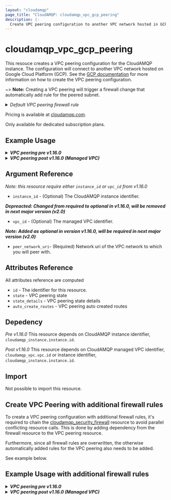 ```yaml
---
layout: "cloudamqp"
page_title: "CloudAMQP: cloudamqp_vpc_gcp_peering"
description: |-
  Create VPC peering configuration to another VPC network hosted in GCP
---
```


# cloudamqp_vpc_gcp_peering

This resouce creates a VPC peering configuration for the CloudAMQP instance. The configuration will connect to another VPC network hosted on Google Cloud Platform (GCP). See the [GCP documentation](https://cloud.google.com/vpc/docs/using-vpc-peering) for more information on how to create the VPC peering configuration.

~> **Note:** Creating a VPC peering will trigger a firewall change that automatically add rule for the peered subnet.
<details>
 <summary>
    <i>Default VPC peering firewall rule</i>
  </summary>
```hcl
rules {
  Description = "VPC peer request"
  ip          = "<VPC peered subnet>"
  ports       = []
  services    = ["AMQP", "AMQPS", "HTTPS", "STREAM", "STREAM_SSL", "STOMP", "STOMPS", "MQTT", "MQTTS"]
}
```
</details>

Pricing is available at [cloudamqp.com](https://www.cloudamqp.com/plans.html).

Only available for dedicated subscription plans.

## Example Usage

<details>
  <summary>
    <b>
      <i>VPC peering pre v1.16.0</i>
    </b>
  </summary>

```hcl
# Configure CloudAMQP provider
provider "cloudamqp" {
  apikey = var.cloudamqp_customer_api_key
}

# CloudAMQP instance
resource "cloudamqp_instance" "instance" {
  name   = "terraform-vpc-peering"
  plan   = "bunny-1"
  region = "google-compute-engine::europe-north1"
  tags   = ["terraform"]
  vpc_subnet = "10.40.72.0/24"
}

# VPC information
data "cloudamqp_vpc_gcp_info" "vpc_info" {
  instance_id = cloudamqp_instance.instance.id
}

# VPC peering configuration
resource "cloudamqp_vpc_gcp_peering" "vpc_peering_request" {
  instance_id = cloudamqp_instance.instance.id
  peer_network_uri = "https://www.googleapis.com/compute/v1/projects/<PROJECT-NAME>/global/networks/<NETWORK-NAME>"
}
```
</details>

<details>
  <summary>
    <b>
      <i>VPC peering post v1.16.0 (Managed VPC)</i>
    </b>
  </summary>

```hcl
# Configure CloudAMQP provider
provider "cloudamqp" {
  apikey = var.cloudamqp_customer_api_key
}

# Managed VPC resource
resource "cloudamqp_vpc" "vpc" {
  name = "<VPC name>"
  region = "google-compute-engine::europe-north1"
  subnet = "10.56.72.0/24"
  tags = []
}

# CloudAMQP instance
resource "cloudamqp_instance" "instance" {
  name   = "terraform-vpc-peering"
  plan   = "bunny-1"
  region = "google-compute-engine::europe-north1"
  tags   = ["terraform"]
  vpc_id = cloudamqp_vpc.vpc.id
}

# VPC information
data "cloudamqp_vpc_gcp_info" "vpc_info" {
  vpc_id = cloudamqp_vpc.vpc.info
  # or
  # instance_id = cloudamqp_instance.instance.id
}

# VPC peering configuration
resource "cloudamqp_vpc_gcp_peering" "vpc_peering_request" {
  vpc_id = cloudamqp_vpc.vpc.id
  # or
  # instance_id = cloudamqp_instance.instance.id
  peer_network_uri = "https://www.googleapis.com/compute/v1/projects/<PROJECT-NAME>/global/networks/<NETWORK-NAME>"
}
```
</details>

## Argument Reference

 *Note: this resource require either `instance_id` or `vpc_id` from v1.16.0*

* `instance_id` - (Optional) The CloudAMQP instance identifier.

 ***Depreacted: Changed from required to optional in v1.16.0, will be removed in next major version (v2.0)***

* `vpc_id` - (Optional) The managed VPC identifier.

 ***Note: Added as optional in version v1.16.0, will be required in next major version (v2.0)***

* `peer_network_uri`- (Required) Network uri of the VPC network to which you will peer with.

## Attributes Reference

All attributes reference are computed

* `id` - The identifier for this resource.
* `state` - VPC peering state
* `state_details` - VPC peering state details
* `auto_create_routes` - VPC peering auto created routes

## Depedency

*Pre v1.16.0*
This resource depends on CloudAMQP instance identifier, `cloudamqp_instance.instance.id`.

*Post v1.16.0*
This resource depends on CloudAMQP managed VPC identifier, `cloudamqp_vpc.vpc.id` or instance identifier, `cloudamqp_instance.instance.id`.

## Import

Not possible to import this resource.

## Create VPC Peering with additional firewall rules

To create a VPC peering configuration with additional firewall rules, it's required to chain the [cloudamqp_security_firewall](https://registry.terraform.io/providers/cloudamqp/cloudamqp/latest/docs/resources/security_firewall)
resource to avoid parallel conflicting resource calls. This is done by adding dependency from the firewall resource to the VPC peering resource.

Furthermore, since all firewall rules are overwritten, the otherwise automatically added rules for the VPC peering also needs to be added.

See example below.

## Example Usage with additional firewall rules

<details>
  <summary>
    <b>
      <i>VPC peering pre v1.16.0</i>
    </b>
  </summary>

```hcl
# VPC peering configuration
resource "cloudamqp_vpc_gcp_peering" "vpc_peering_request" {
  instance_id = cloudamqp_instance.instance.id
  peer_network_uri = var.peer_network_uri
}

# Firewall rules
resource "cloudamqp_security_firewall" "firewall_settings" {
  instance_id = cloudamqp_instance.instance.id

  # Default VPC peering rule
  rules {
    ip          =  var.peer_subnet
    ports       = [15672]
    services    = ["AMQP","AMQPS", "STREAM", "STREAM_SSL"]
    description = "VPC peering for <NETWORK>"
  }

  rules {
    ip          = "192.168.0.0/24"
    ports       = [4567, 4568]
    services    = ["AMQP","AMQPS", "HTTPS"]
  }

  depends_on = [
    cloudamqp_vpc_gcp_peering.vpc_peering_request
  ]
}
```
</details>

<details>
  <summary>
    <b>
      <i>VPC peering post v1.16.0 (Managed VPC)</i>
    </b>
  </summary>

```hcl
# VPC peering configuration
resource "cloudamqp_vpc_gcp_peering" "vpc_peering_request" {
  vpc_id = cloudamqp_vpc.vpc.id
  # vpc_id prefered over instance_id
  # instance_id = cloudamqp_instance.instance.id
  peer_network_uri = var.peer_network_uri
}

# Firewall rules
resource "cloudamqp_security_firewall" "firewall_settings" {
  instance_id = cloudamqp_instance.instance.id

  # Default VPC peering rule
  rules {
    ip          =  var.peer_subnet
    ports       = [15672]
    services    = ["AMQP","AMQPS", "STREAM", "STREAM_SSL"]
    description = "VPC peering for <NETWORK>"
  }

  rules {
    ip          = "0.0.0.0/0"
    ports       = []
    services    = ["HTTPS"]
    description = "MGMT interface"
  }

  depends_on = [
    cloudamqp_vpc_gcp_peering.vpc_peering_request
  ]
}
```
</details>
